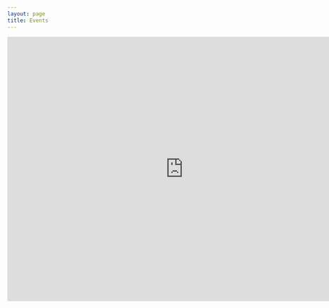 ```yaml
---
layout: page
title: Events
---
```


<iframe id="calendar" src="https://calendar.google.com/calendar/embed?src=zamtools.com_sksehlk62uahqednpmvbp7isno%40group.calendar.google.com&ctz=America/Toronto" style="border: 0" width="800" height="600" frameborder="0" scrolling="no"></iframe>